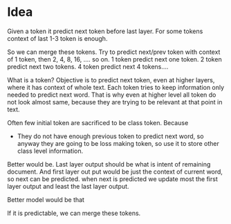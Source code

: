# Idea
Given a token it predict next token before last layer.
For some tokens context of last 1-3 token is enough.

So we can merge these tokens.
Try to predict next/prev token with context of 1 token, then 2, 4, 8, 16, .... so on.
1 token predict next one token.
2 token predict next two tokens.
4 token predict next 4 tokens....


What is a token?
Objective is to predict next token, even at higher layers, where it has context of whole text.
Each token tries to keep information only needed to predict next word.
That is why even at higher level all token do not look almost same, because they are trying to be relevant at that point in text.

Often few initial token are sacrificed to be class token. Because
* They do not have enough previous token to predict next word, so anyway they are going to be loss making token, so use it to store other class level information.

Better would be.
Last layer output should be what is intent of remaining document.
And first layer out put would be just the context of current word, so next can be predicted.
when next is predicted we update most the first layer output and least the last layer output.


Better model would be that 


If it is predictable,  we can merge these tokens.